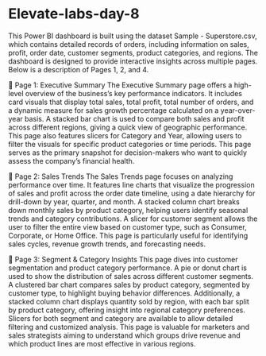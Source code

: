 # Elevate-labs-day-8
This Power BI dashboard is built using the dataset Sample - Superstore.csv, which contains detailed records of orders, including information on sales, profit, order date, customer segments, product categories, and regions. The dashboard is designed to provide interactive insights across multiple pages. Below is a description of Pages 1, 2, and 4.

📄 Page 1: Executive Summary The Executive Summary page offers a high-level overview of the business’s key performance indicators. It includes card visuals that display total sales, total profit, total number of orders, and a dynamic measure for sales growth percentage calculated on a year-over-year basis. A stacked bar chart is used to compare both sales and profit across different regions, giving a quick view of geographic performance. This page also features slicers for Category and Year, allowing users to filter the visuals for specific product categories or time periods. This page serves as the primary snapshot for decision-makers who want to quickly assess the company’s financial health.

📄 Page 2: Sales Trends The Sales Trends page focuses on analyzing performance over time. It features line charts that visualize the progression of sales and profit across the order date timeline, using a date hierarchy for drill-down by year, quarter, and month. A stacked column chart breaks down monthly sales by product category, helping users identify seasonal trends and category contributions. A slicer for customer segment allows the user to filter the entire view based on customer type, such as Consumer, Corporate, or Home Office. This page is particularly useful for identifying sales cycles, revenue growth trends, and forecasting needs.

📄 Page 3: Segment & Category Insights This page dives into customer segmentation and product category performance. A pie or donut chart is used to show the distribution of sales across different customer segments. A clustered bar chart compares sales by product category, segmented by customer type, to highlight buying behavior differences. Additionally, a stacked column chart displays quantity sold by region, with each bar split by product category, offering insight into regional category preferences. Slicers for both segment and category are available to allow detailed filtering and customized analysis. This page is valuable for marketers and sales strategists aiming to understand which groups drive revenue and which product lines are most effective in various regions.

